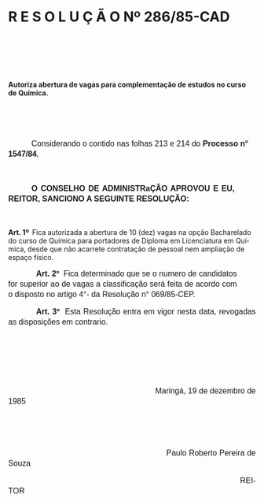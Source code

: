 <body lang=PT-BR style='tab-interval:35.4pt'>

<div class=Section1>

<h1>R E S O L U Ç Ã O Nº 286/85-CAD<span style='mso-tab-count:1'>   </span></h1>

<p class=MsoBodyTextIndent style='text-indent:0cm'><![if !supportEmptyParas]>&nbsp;<![endif]><o:p></o:p></p>

<p class=MsoBodyTextIndent style='text-indent:0cm'><![if !supportEmptyParas]>&nbsp;<![endif]><o:p></o:p></p>

<p class=MsoBodyTextIndent style='text-indent:0cm'><![if !supportEmptyParas]>&nbsp;<![endif]><o:p></o:p></p>

<p class=MsoBodyTextIndent style='text-indent:0cm'><b>Autoriza abertura de
vagas para complementa­ção de estudos no curso de Química.<o:p></o:p></b></p>

<p class=MsoNormal style='text-indent:42.55pt;line-height:150%'><span
style='font-size:12.0pt;mso-bidi-font-size:10.0pt;font-family:Arial'><![if !supportEmptyParas]>&nbsp;<![endif]><o:p></o:p></span></p>

<p class=MsoNormal style='line-height:150%'><span style='font-size:12.0pt;
mso-bidi-font-size:10.0pt;font-family:Arial'><![if !supportEmptyParas]>&nbsp;<![endif]><o:p></o:p></span></p>

<p class=MsoNormal style='text-indent:35.4pt;line-height:150%'><span
style='font-size:12.0pt;mso-bidi-font-size:10.0pt;font-family:Arial'>Considerando
o contido nas folhas 213 e 214 do <b>Processo n° 1547/84</b>,<o:p></o:p></span></p>

<p class=MsoNormal style='text-indent:42.55pt;line-height:150%'><span
style='font-size:12.0pt;mso-bidi-font-size:10.0pt;font-family:Arial'><![if !supportEmptyParas]>&nbsp;<![endif]><o:p></o:p></span></p>

<p class=MsoNormal style='margin-right:32.4pt;text-align:justify;text-indent:
35.4pt;line-height:150%'><b><span style='font-size:12.0pt;mso-bidi-font-size:
10.0pt;font-family:Arial'>O CONSELHO DE ADMINISTRaÇÃO APROVOU E EU, REITOR,
SANCIONO A SEGUINTE RESOLUÇÃO:<o:p></o:p></span></b></p>

<p class=MsoNormal style='margin-right:28.8pt;text-align:justify;text-indent:
42.55pt;line-height:150%'><span style='font-size:12.0pt;mso-bidi-font-size:
10.0pt;font-family:Arial'><![if !supportEmptyParas]>&nbsp;<![endif]><o:p></o:p></span></p>

<p class=MsoBodyTextIndent2><b>Art. 1º<span style="mso-spacerun: yes">  </span></b>Fica
autorizada a abertura de 10 (dez) va­gas na opção Bacharelado do curso de
Química para portadores de Diploma em Licenciatura em Química, desde que não
acarrete contratação de pessoal nem ampliação de espaço físico.</p>

<p class=MsoNormal style='margin-right:28.8pt;text-align:justify;text-indent:
42.55pt;line-height:150%'><b><span style='font-size:12.0pt;mso-bidi-font-size:
10.0pt;font-family:Arial'>Art. 2º</span></b><span style='font-size:12.0pt;
mso-bidi-font-size:10.0pt;font-family:Arial'><span style="mso-spacerun: yes"> 
</span>Fica determinado que se o numero de candidatos for superior ao de vagas
a classificação será feita de acordo com o disposto no artigo 4°- da Resolução
n° 069/85-CEP.<o:p></o:p></span></p>

<p class=MsoNormal style='text-align:justify;text-indent:42.55pt;line-height:
150%;tab-stops:475.2pt'><b><span style='font-size:12.0pt;mso-bidi-font-size:
10.0pt;font-family:Arial'>Art. 3º</span></b><span style='font-size:12.0pt;
mso-bidi-font-size:10.0pt;font-family:Arial'><span style="mso-spacerun: yes"> 
</span>Esta Resolução entra em vigor nesta data, revogadas as disposições em
contrario.<o:p></o:p></span></p>

<p class=MsoNormal style='text-align:justify;text-indent:42.55pt;line-height:
150%;tab-stops:475.2pt'><span style='font-size:12.0pt;mso-bidi-font-size:10.0pt;
font-family:Arial'><![if !supportEmptyParas]>&nbsp;<![endif]><o:p></o:p></span></p>

<p class=MsoNormal style='text-align:justify;text-indent:42.55pt;line-height:
150%;tab-stops:475.2pt'><span style='font-size:12.0pt;mso-bidi-font-size:10.0pt;
font-family:Arial'><![if !supportEmptyParas]>&nbsp;<![endif]><o:p></o:p></span></p>

<p class=MsoNormal style='text-align:justify;text-indent:42.55pt;line-height:
150%;tab-stops:475.2pt'><span style='font-size:12.0pt;mso-bidi-font-size:10.0pt;
font-family:Arial'><![if !supportEmptyParas]>&nbsp;<![endif]><o:p></o:p></span></p>

<p class=MsoNormal style='text-align:justify;text-indent:42.55pt;line-height:
150%;tab-stops:475.2pt'><span style='font-size:12.0pt;mso-bidi-font-size:10.0pt;
font-family:Arial'><span style="mso-spacerun: yes">  </span><span
style="mso-spacerun:
yes">                                                    </span>Maringá, 19 de
dezembro de 1985<o:p></o:p></span></p>

<p class=MsoNormal style='text-align:justify;text-indent:42.55pt;line-height:
150%;tab-stops:475.2pt'><span style='font-size:12.0pt;mso-bidi-font-size:10.0pt;
font-family:Arial'><![if !supportEmptyParas]>&nbsp;<![endif]><o:p></o:p></span></p>

<p class=MsoNormal style='text-align:justify;text-indent:42.55pt;line-height:
150%;tab-stops:475.2pt'><span style='font-size:12.0pt;mso-bidi-font-size:10.0pt;
font-family:Arial'><![if !supportEmptyParas]>&nbsp;<![endif]><o:p></o:p></span></p>

<p class=MsoNormal style='text-align:justify;text-indent:42.55pt;line-height:
150%;tab-stops:475.2pt'><span style='font-size:12.0pt;mso-bidi-font-size:10.0pt;
font-family:Arial'><span style="mso-spacerun:
yes">                                                      </span>Paulo Roberto
Pereira de Souza<o:p></o:p></span></p>

<p class=MsoNormal style='text-align:justify;text-indent:42.55pt;line-height:
150%;tab-stops:475.2pt'><span style='font-size:12.0pt;mso-bidi-font-size:10.0pt;
font-family:Arial'><span style="mso-spacerun:
yes">                                                                        
</span>REITOR<span style='mso-tab-count:1'>                                                         </span><o:p></o:p></span></p>

<p class=MsoNormal style='text-align:justify;text-indent:42.55pt;line-height:
150%'><span style='font-size:12.0pt;mso-bidi-font-size:10.0pt;font-family:Arial'><![if !supportEmptyParas]>&nbsp;<![endif]><o:p></o:p></span></p>

</div>

</body>
